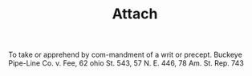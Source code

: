 ---
title: Attach
letter: A
permalink: "/definitions/bld-attach.html"
body: To take or apprehend by com-mandment of a writ or precept. Buckeye Pipe-Line
  Co. v. Fee, 62 ohio St. 543, 57 N. E. 446, 78 Am. St. Rep. 743
published_at: '2018-07-07'
source: Black's Law Dictionary 2nd Ed (1910)
layout: post
---